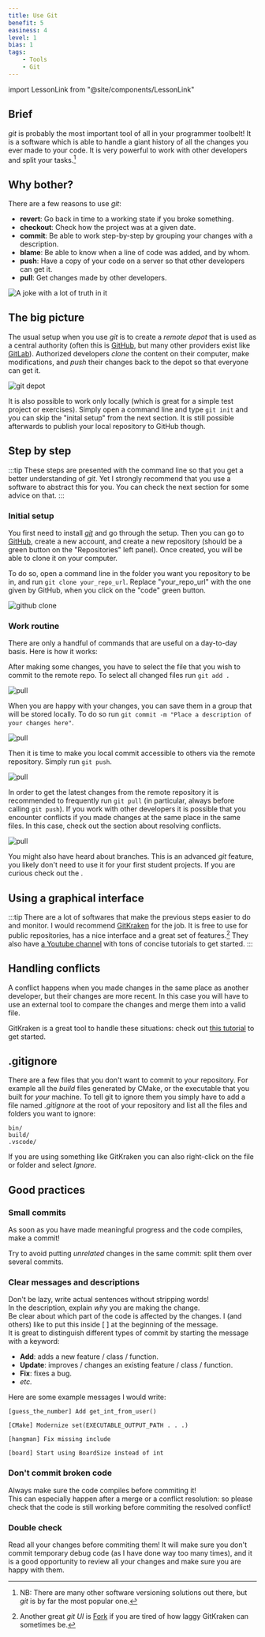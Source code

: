 ```yaml
---
title: Use Git
benefit: 5
easiness: 4
level: 1
bias: 1
tags:
    - Tools
    - Git
---
```

import LessonLink from "@site/components/LessonLink"

## Brief

*git* is probably the most important tool of all in your programmer toolbelt! It is a software which is able to handle a giant history of all the changes you ever made to your code. It is very powerful to work with other developers and split your tasks.[^1]

[^1]: NB: There are many other software versioning solutions out there, but *git* is by far the most popular one.

## Why bother?

There are a few reasons to use *git*:

- **revert**: Go back in time to a working state if you broke something.
- **checkout**: Check how the project was at a given date.
- **commit**: Be able to work step-by-step by grouping your changes with a description.
- **blame**: Be able to know when a line of code was added, and by whom.
- **push**: Have a copy of your code on a server so that other developers can get it.
- **pull**: Get changes made by other developers.

![A joke with a lot of truth in it](./img/version-control-flowchart.png)

## The big picture

The usual setup when you use *git* is to create a *remote depot* that is used as a central authority (often this is [GitHub](https://github.com/), but many other providers exist like [GitLab](https://about.gitlab.com/)). Authorized developers *clone* the content on their computer, make modifications, and *push* their changes back to the depot so that everyone can get it.

![git depot](./img/git-depot.png)

It is also possible to work only locally (which is great for a simple test project or exercises). Simply open a command line and type `git init` and you can skip the "inital setup" from the next section. It is still possible afterwards to publish your local repository to GitHub though.

## Step by step

:::tip
These steps are presented with the command line so that you get a better understanding of *git*. Yet I strongly recommend that you use a software to abstract this for you. You can check the next section for some advice on that.
:::

### Initial setup

You first need to install [*git*](https://git-scm.com/) and go through the setup. Then you can go to [GitHub](https://github.com/), create a new account, and create a new repository (should be a green button on the "Repositories" left panel). Once created, you will be able to clone it on your computer. 

To do so, open a command line in the folder you want you repository to be in, and run `git clone your_repo_url`. Replace "your_repo_url" with the one given by GitHub, when you click on the "code" green button.

![github clone](./img/github-clone.png)

### Work routine

There are only a handful of commands that are useful on a day-to-day basis. Here is how it works:

After making some changes, you have to select the file that you wish to commit to the remote repo. To select all changed files run `git add .`

![pull](./img/git-add.png)

When you are happy with your changes, you can save them in a group that will be stored locally. To do so run `git commit -m "Place a description of your changes here"`.

![pull](./img/git-commit.png)

Then it is time to make you local commit accessible to others via the remote repository. Simply run `git push`.

![pull](./img/git-push.png)

In order to get the latest changes from the remote repository it is recommended to frequently run `git pull` (in particular, always before calling `git push`). If you work with other developers it is possible that you encounter conflicts if you made changes at the same place in the same files. In this case, check out the section about resolving conflicts.

![pull](./img/git-flow.png)

You might also have heard about branches. This is an advanced *git* feature, you likely don't need to use it for your first student projects. If you are curious check out the <LessonLink slug="advanced-git-features"/>.

## Using a graphical interface

:::tip
There are a lot of softwares that make the previous steps easier to do and monitor. I would recommend [GitKraken](https://www.gitkraken.com/) for the job. It is free to use for public repositories, has a nice interface and a great set of features.[^2] They also have [a Youtube channel](https://www.youtube.com/watch?v=v4g6y_HsgpA&list=PLe6EXFvnTV7-_41SpakZoTIYCgX4aMTdU) with tons of concise tutorials to get started.
:::

[^2]: Another great *git UI* is [Fork](https://git-fork.com/) if you are tired of how laggy GitKraken can sometimes be.

## Handling conflicts

A conflict happens when you made changes in the same place as another developer, but their changes are more recent. In this case you will have to use an external tool to compare the changes and merge them into a valid file. 

GitKraken is a great tool to handle these situations: check out [this tutorial](https://www.gitkraken.com/learn/git/tutorials/how-to-resolve-merge-conflict-in-git) to get started.

## .gitignore

There are a few files that you don't want to commit to your repository. For example all the *build* files generated by CMake, or the executable that you built for *your* machine. To tell git to ignore them you simply have to add a file named *.gitignore* at the root of your repository and list all the files and folders you want to ignore:

```text title=".gitignore"
bin/
build/
.vscode/
```

If you are using something like GitKraken you can also right-click on the file or folder and select *Ignore*.

## Good practices

### Small commits

As soon as you have made meaningful progress and the code compiles, make a commit!

Try to avoid putting *unrelated* changes in the same commit: split them over several commits.

### Clear messages and descriptions

Don't be lazy, write actual sentences without stripping words!<br/>
In the description, explain *why* you are making the change.<br/>
Be clear about which part of the code is affected by the changes. I (and others) like to put this inside [ ] at the beginning of the message.<br/>
It is great to distinguish different types of commit by starting the message with a keyword:
- **Add**: adds a new feature / class / function.
- **Update**: improves / changes an existing feature / class / function.
- **Fix**: fixes a bug.
- *etc.*

Here are some example messages I would write:
```
[guess_the_number] Add get_int_from_user()
```
```
[CMake] Modernize set(EXECUTABLE_OUTPUT_PATH . . .)
```
```
[hangman] Fix missing include
```
```
[board] Start using BoardSize instead of int
```

### Don't commit broken code

Always make sure the code compiles before commiting it!<br/>
This can especially happen after a merge or a conflict resolution: so please check that the code is still working before commiting the resolved conflict!

### Double check

Read all your changes before commiting them! It will make sure you don't commit temporary debug code (as I have done way too many times), and it is a good opportunity to review all your changes and make sure you are happy with them.